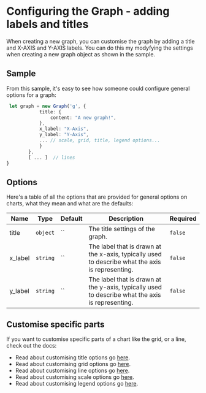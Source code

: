 # Configuring the Graph - adding labels and titles

When creating a new graph, you can customise the graph by adding a title and X-AXIS and Y-AXIS labels.
You can do this my modyfying the settings when creating a new graph object as shown in the sample.

## Sample

From this sample, it's easy to see how someone could configure general options for a graph:

```ts
 let graph = new Graph('g', {
            title: {
                content: "A new graph!",
            },
            x_label: "X-Axis",
            y_label: "Y-Axis",
            ... // scale, grid, title, legend options...
            }
        },
        [ ... ]  // lines
}
```

## Options

Here's a table of all the options that are provided for general options on charts, what they mean and what are the defaults:

| Name      | Type                              | Default      | Description                                                                                      | Required |
|-----------|-----------------------------------|--------------|--------------------------------------------------------------------------------------------------|----------|
| title     | `object`                          | ``  | The title settings of the graph.                                                                          | `false`  |
| x_label   | `string`                          | ``           | The label that is drawn at the x-axis, typically used to describe what the axis is representing. | `false`  |
| y_label   | `string`                          | ``           | The label that is drawn at the y-axis, typically used to describe what the axis is representing. | `false`  |

## Customise specific parts

If you want to customise specific parts of a chart like the grid, or a line, check out the docs:

- Read about customising title options go [here](title-options.md).
- Read about customising grid options go [here](grid-options.md).
- Read about customising line options go [here](line-options.md).
- Read about customising scale options go [here](scale-options.md).
- Read about customising legend options go [here](legend-options.md).
